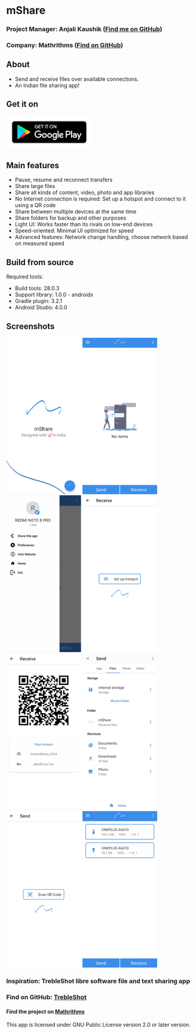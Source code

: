 # mShare

### Project Manager: Anjali Kaushik ([Find me on GitHub](https://github.com/anjalikaushik20))
### Company: Mathrithms ([Find on GitHub](https://github.com/mathrithms))

## About
* Send and receive files over available connections.
* An Indian file sharing app!

## Get it on
[<img src="assets/google-play-badge.png" width="230">](https://play.google.com/store/apps/details?id=com.mathrithms.mShare)

## Main features
* Pause, resume and reconnect transfers
* Share large files
* Share all kinds of content, video, photo and app libraries
* No Internet connection is required: Set up a hotspot and connect to it using a QR code
* Share between multiple devices at the same time
* Share folders for backup and other purposes
* Light UI: Works faster than its rivals on low-end devices
* Speed-oriented: Minimal UI optimized for speed
* Advanced features: Network change handling, choose network based on measured speed

## Build from source
Required tools:
* Build tools: 28.0.3
* Support library: 1.0.0 - androidx
* Gradle plugin: 3.2.1
* Android Studio: 4.0.0

## Screenshots
[<img src="https://github.com/anjalikaushik20/mShare/blob/master/fastlane/metadata/android/en-IN/images/phoneScreenshots/shot_1.jpg" width=200>](https://github.com/anjalikaushik20/mShare/blob/master/fastlane/metadata/android/en-IN/images/phoneScreenshots/shot_1.jpg)
[<img src="https://github.com/anjalikaushik20/mShare/blob/master/fastlane/metadata/android/en-IN/images/phoneScreenshots/shot_2.jpg" width=200>](https://github.com/anjalikaushik20/mShare/blob/master/fastlane/metadata/android/en-IN/images/phoneScreenshots/shot_2.jpg)
[<img src="https://github.com/anjalikaushik20/mShare/blob/master/fastlane/metadata/android/en-IN/images/phoneScreenshots/shot_3.jpg" width=200>](https://github.com/anjalikaushik20/mShare/blob/master/fastlane/metadata/android/en-IN/images/phoneScreenshots/shot_3.jpg)
[<img src="https://github.com/anjalikaushik20/mShare/blob/master/fastlane/metadata/android/en-IN/images/phoneScreenshots/shot_4.jpg" width=200>](https://github.com/anjalikaushik20/mShare/blob/master/fastlane/metadata/android/en-IN/images/phoneScreenshots/shot_4.jpg)
[<img src="https://github.com/anjalikaushik20/mShare/blob/master/fastlane/metadata/android/en-IN/images/phoneScreenshots/shot_5.jpg" width=200>](https://github.com/anjalikaushik20/mShare/blob/master/fastlane/metadata/android/en-IN/images/phoneScreenshots/shot_5.jpg)
[<img src="https://github.com/anjalikaushik20/mShare/blob/master/fastlane/metadata/android/en-IN/images/phoneScreenshots/shot_6.jpg" width=200>](https://github.com/anjalikaushik20/mShare/blob/master/fastlane/metadata/android/en-IN/images/phoneScreenshots/shot_6.jpg)
[<img src="https://github.com/anjalikaushik20/mShare/blob/master/fastlane/metadata/android/en-IN/images/phoneScreenshots/shot_7.jpg" width=200>](https://github.com/anjalikaushik20/mShare/blob/master/fastlane/metadata/android/en-IN/images/phoneScreenshots/shot_7.jpg)
[<img src="https://github.com/anjalikaushik20/mShare/blob/master/fastlane/metadata/android/en-IN/images/phoneScreenshots/shot_8.jpg" width=200>](https://github.com/anjalikaushik20/mShare/blob/master/fastlane/metadata/android/en-IN/images/phoneScreenshots/shot_8.jpg)

### Inspiration: TrebleShot libre software file and text sharing app
### Find on GitHub: [TrebleShot](https://github.com/trebleshot/android)

#### Find the project on [Mathrithms](https://github.com/mathrithms/mShare)

This app is licensed under GNU Public License version 2.0 or later version.

